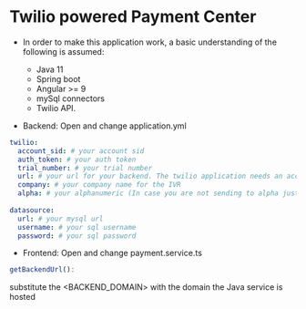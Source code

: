 # Twilio powered Payment Center

- In order to make this application work, a basic understanding of the following is assumed:
  - Java 11
  - Spring boot
  - Angular >= 9
  - mySql connectors
  - Twilio API.

- Backend: Open and change application.yml
```yml
twilio:
  account_sid: # your account sid
  auth_token: # your auth token
  trial_number: # your trial number
  url: # your url for your backend. The twilio application needs an accessible url that can be either on a host server or with the usage of the ngrok service.
  company: # your company name for the IVR
  alpha: # your alphanumeric (In case you are not sending to alpha just use a Twilio long code)
  
datasource:
  url: # your mysql url
  username: # your sql username
  password: # your sql password
```
  
- Frontend: Open and change payment.service.ts
```ts
getBackendUrl():
``` 
  substitute the <BACKEND_DOMAIN> with the domain the Java service is hosted
  
